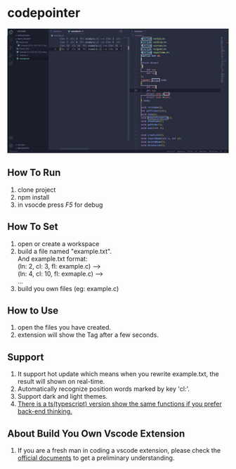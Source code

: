 # codepointer
<img src='https://github.com/spcidealacm/codepointer_js/blob/main/demo.png' width='720'/>

## How To Run

  1. clone project  
  2. npm install  
  3. in vsocde press _F5_ for debug

## How To Set

  1. open or create a workspace
  2. build a file named "example.txt".  
     And example.txt format:  
     (ln: 2, cl: 3, fl: example.c)   -->  
     (ln: 4, cl: 10, fl: exmaple.c) -->  
     ...
  3. build you own files (eg: example.c)

## How to Use

  1. open the files you have created.
  2. extension will show the Tag after a few seconds.

## Support
  1. It support hot update which means when you rewrite example.txt, the result will shown on real-time.
  2. Automatically recognize position words marked by key 'cl:'.
  3. Support dark and light themes.
  4. [There is a ts(typescript) version show the same functions if you prefer back-end thinking.](https://github.com/spcidealacm/codepointer)

## About Build You Own Vscode Extension
  1. If you are a fresh man in coding a vscode extension, please check the [official documents](https://code.visualstudio.com/api/get-started/your-first-extension) to get a preliminary understanding.